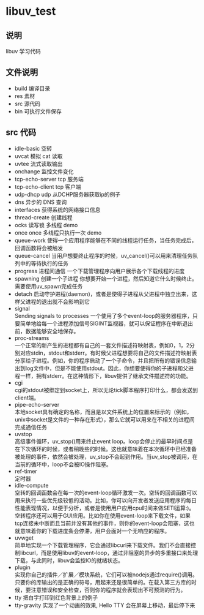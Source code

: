 # libuv_test
## 说明  
libuv 学习代码  

## 文件说明
- build 编译目录  
- res 素材
- src 源代码
- bin 可执行文件保存

## src 代码
- idle-basic 空转
- uvcat  模拟 cat 读取
- uvtee  流式读取输出
- onchange  监控文件变化
- tcp-echo-server  tcp 服务端
- tcp-echo-client  tcp 客户端
- udp-dhcp  udp 从DCHP服务器获取ip的例子
- dns  异步的 DNS 查询
- interfaces  获得系统的网络接口信息
- thread-create  创建线程
- ocks  读写锁 多线程 demo
- once  once 多线程只执行一次 demo
- queue-work  使得一个应用程序能够在不同的线程运行任务，当任务完成后，回调函数将会被触发
- queue-cancel  当用户想要终止程序的时候，uv_cancel()可以用来清理任务队列中的等待执行的任务
- progress  进程间通信  一个下载管理程序向用户展示各个下载线程的进度
- spawning  创建一个子进程 你想要开始一个进程，然后知道它什么时候终止。需要使用uv_spawn完成任务  
- detach  启动守护进程(daemon)，或者是使得子进程从父进程中独立出来，这样父进程的退出就不会影响到它 
- signal  
  Sending signals to processes 一个使用了多个event-loop的服务器程序，只要简单地给每一个进程添加信号SIGINT监视器，就可以保证程序在中断退出前，数据能够安全地保存。  
- proc-streams  
  一个正常的新产生的进程都有自己的一套文件描述符映射表，例如0，1，2分别对应stdin，stdout和stderr。有时候父进程想要将自己的文件描述符映射表分享给子进程。例如，你的程序启动了一个子命令，并且把所有的错误信息输出到log文件中，但是不能使用stdout。因此，你想要使得你的子进程和父进程一样，拥有stderr。在这种情形下，libuv提供了继承文件描述符的功能。  
- cgi  
  cgi的stdout被绑定到socket上，所以无论tick脚本程序打印什么，都会发送到client端。  
- pipe-echo-server  
  本地socket具有确定的名称，而且是以文件系统上的位置来标示的（例如，unix中socket是文件的一种存在形式），那么它就可以用来在不相关的进程间完成通信任务  
- uvstop  
  高级事件循环，uv_stop()用来终止event loop。loop会停止的最早时间点是在下次循环的时候，或者稍晚些的时候。这也就意味着在本次循环中已经准备被处理的事件，依然会被处理，uv_stop不会起到作用。当uv_stop被调用，在当前的循环中，loop不会被IO操作阻塞。
- ref-timer  
  定时器
- idle-compute  
  空转的回调函数会在每一次的event-loop循环激发一次。空转的回调函数可以用来执行一些优先级较低的活动。比如，你可以向开发者发送应用程序的每日性能表现情况，以便于分析，或者是使用用户应用cpu时间来做SETI运算:)。空转程序还可以用于GUI应用。比如你在使用event-loop来下载文件，如果tcp连接未中断而且当前并没有其他的事件，则你的event-loop会阻塞，这也就意味着你的下载进度条会停滞，用户会面对一个无响应的程序。  
- uvwget  
  简单地实现一个下载管理程序，它会通过libcurl来下载文件。我们不会直接控制libcurl，而是使用libuv的event-loop，通过非阻塞的异步的多重接口来处理下载，与此同时，libuv会监控IO的就绪状态。  
- plugin  
  实现你自己的插件／扩展／模块系统，它们可以被nodejs通过require()调用。只要你的库输出的是正确的符号，用起来还是很简单的。在载入第三方库的时候，要注意错误和安全检查，否则你的程序就会表现出不可预测的行为。  
- tty
  把白字打印到红色背景上的例子  
- tty-gravity
  实现了一个动画的效果, Hello TTY 会在屏幕上移动，最后停下来  